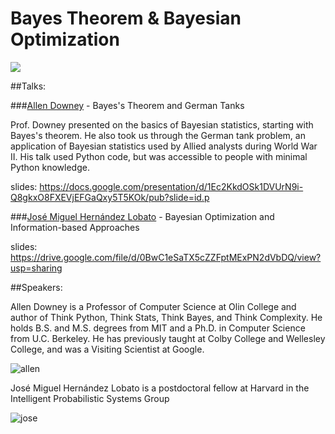 **Bayes Theorem & Bayesian Optimization**
===================

<a href="https://github.com/gwulfs/bostonml/tree/master/8.%20hyperparameters%2C%20RNNs%2C%20and%20autotuning"><img src="http://i.imgur.com/LstDLV1.jpg"></a>

##Talks:

###[Allen Downey](http://allendowney.blogspot.com/) - Bayes's Theorem and German Tanks

Prof. Downey presented on the basics of Bayesian statistics, starting with Bayes's theorem. He also took us through the German tank problem, an application of Bayesian statistics used by Allied analysts during World War II. His talk used Python code, but was accessible to people with minimal Python knowledge.

slides: https://docs.google.com/presentation/d/1Ec2KkdOSk1DVUrN9i-Q8gkxO8FXEVjEFGaQxy5T5KOk/pub?slide=id.p

###[José Miguel Hernández Lobato](http://jmhl.org/) - Bayesian Optimization and Information-based Approaches

slides: https://drive.google.com/file/d/0BwC1eSaTX5cZZFptMExPN2dVbDQ/view?usp=sharing

##Speakers:

Allen Downey is a Professor of Computer Science at Olin College and author of Think Python, Think Stats, Think Bayes, and Think Complexity. He holds B.S. and M.S. degrees from MIT and a Ph.D. in Computer Science from U.C. Berkeley. He has previously taught at Colby College and Wellesley College, and was a Visiting Scientist at Google.

![allen](http://i.imgur.com/cD7gMcE.png?2)

José Miguel Hernández Lobato is a postdoctoral fellow at Harvard in the Intelligent Probabilistic Systems Group

![jose](http://i.imgur.com/AsPph6f.jpg?1)
